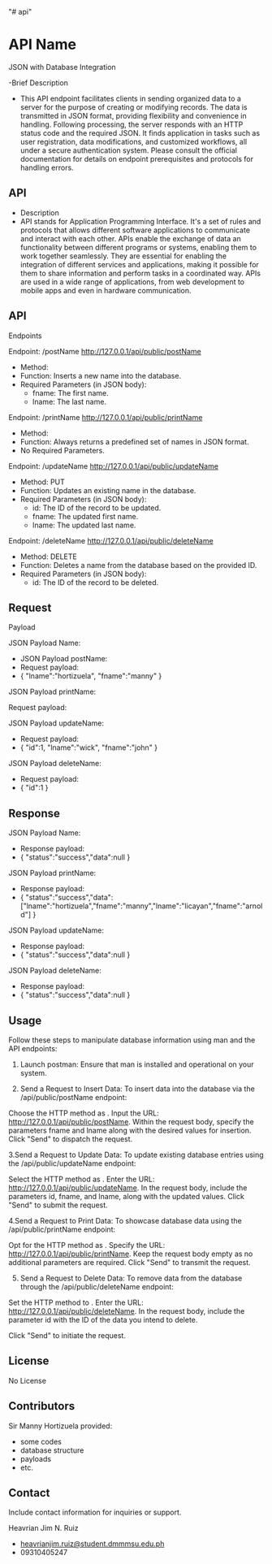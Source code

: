 "# api"

# API Name

JSON  with Database Integration
 
-Brief Description
- This API endpoint facilitates clients in sending organized data to a server for the purpose of creating or modifying records. The data is transmitted in JSON format, providing flexibility and convenience in handling. Following processing, the server responds with an HTTP status code and the required JSON. It finds application in tasks such as user registration, data modifications, and customized workflows, all under a secure authentication system. Please consult the official documentation for details on endpoint prerequisites and protocols for handling errors.
 

## API
- Description
- API stands for Application Programming Interface. It's a set of rules and protocols that allows different software applications to communicate and interact with each other. APIs enable the exchange of data an functionality between different programs or systems, enabling them to work together seamlessly. They are essential for enabling the integration of different services and applications, making it possible for them to share information and perform tasks in a coordinated way. APIs are used in a wide range of applications, from web development to mobile apps and even in hardware communication.


## API
Endpoints

Endpoint: /postName
http://127.0.0.1/api/public/postName

- Method: 
- Function: Inserts a new name into the database.
- Required Parameters (in JSON body):
   - fname: The first name.
   - lname: The last name.

Endpoint: /printName
http://127.0.0.1/api/public/printName

- Method: 
- Function: Always returns a predefined set of names in JSON format.
- No Required Parameters.

Endpoint: /updateName
http://127.0.0.1/api/public/updateName

- Method: PUT
- Function: Updates an existing name in the database.
- Required Parameters (in JSON body):
   - id: The ID of the record to be updated.
   - fname: The updated first name.
   - lname: The updated last name.

Endpoint: /deleteName
http://127.0.0.1/api/public/deleteName

- Method: DELETE
- Function: Deletes a name from the database based on the provided ID.
- Required Parameters (in JSON body):
   - id: The ID of the record to be deleted.

## Request
Payload

JSON Payload Name:
- JSON Payload postName:
- Request payload:
- {
  "lname":"hortizuela",
   "fname":"manny"
}

JSON Payload printName:
 
Request payload:

JSON Payload updateName:

- Request payload:
- {
  "id":1,
  "lname":"wick",
   "fname":"john"
}

JSON Payload deleteName:

- Request payload:
- {
  "id":1
}


## Response
JSON Payload Name:

- Response payload:
- {
         "status":"success","data":null
}

JSON Payload printName:

- Response payload:
- {
         "status":"success","data":["lname":"hortizuela","fname":"manny","lname":"licayan","fname":"arnold"]
}


JSON Payload updateName:

- Response payload:
- {
         "status":"success","data":null
}


JSON Payload deleteName:

- Response payload:
- {
         "status":"success","data":null
}


## Usage
Follow these steps to manipulate database information using man and the API endpoints:

1. Launch postman:
Ensure that man is installed and operational on your system.

2. Send a  Request to Insert Data:
To insert data into the database via the /api/public/postName endpoint:

Choose the HTTP method as .
Input the URL: http://127.0.0.1/api/public/postName.
Within the request body, specify the parameters fname and lname along with the desired values for insertion.
Click "Send" to dispatch the request.

3.Send a  Request to Update Data:
To update existing database entries using the /api/public/updateName endpoint:

Select the HTTP method as .
Enter the URL: http://127.0.0.1/api/public/updateName.
In the request body, include the parameters id, fname, and lname, along with the updated values.
Click "Send" to submit the request.

4.Send a  Request to Print Data:
To showcase database data using the /api/public/printName endpoint:

Opt for the HTTP method as .
Specify the URL: http://127.0.0.1/api/public/printName.
Keep the request body empty as no additional parameters are required.
Click "Send" to transmit the request.

5. Send a  Request to Delete Data:
To remove data from the database through the /api/public/deleteName endpoint:

Set the HTTP method to .
Enter the URL: http://127.0.0.1/api/public/deleteName.
In the request body, include the parameter id with the ID of the data you intend to delete.

Click "Send" to initiate the request.


## License

No License 


## Contributors

Sir Manny Hortizuela
provided:

- some codes
- database structure
- payloads
- etc.


## Contact
Include contact
information for inquiries or support.

Heavrian Jim N. Ruiz
- heavrianjim.ruiz@student.dmmmsu.edu.ph
- 09310405247
